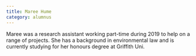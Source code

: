 ```yaml
---
title: Maree Hume
category: alumnus
---
```


Maree was a research assistant working part-time during 2019 to help on a range of projects. She has a background in environmental law and is currently studying for her honours degree at Griffith Uni.
